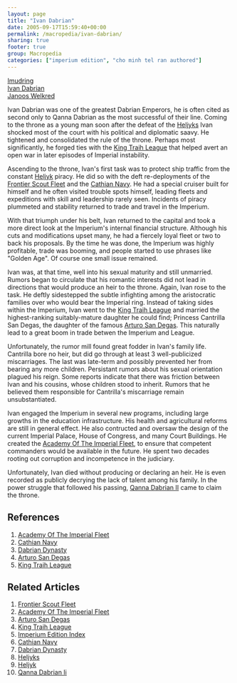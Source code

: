 ```yaml
---
layout: page
title: "Ivan Dabrian"
date: 2005-09-17T15:59:40+00:00
permalink: /macropedia/ivan-dabrian/
sharing: true
footer: true
group: Macropedia
categories: ["imperium edition", "cho minh tel ran authored"]
---
```


<div class='row'>
	<div class='col-md-4'><a href='/macropedia/imudring'>Imudring</a></div>
	<div class='col-md-4'><a href='/macropedia/ivan-dabrian'>Ivan Dabrian</a></div>
	<div class='col-md-4'><a href='/macropedia/janoos-welkred'>Janoos Welkred</a></div>
</div>


Ivan Dabrian was one of the greatest Dabrian Emperors, he is often cited as second only to Qanna Dabrian as the most successful of their line. Coming to the throne as a young man soon after the defeat of the [Heljyks](/macropedia/heljyks) Ivan shocked most of the court with his political and diplomatic saavy.  He tightened and consolidated the rule of the throne. Perhaps most significantly, he forged ties with the [King Traih League](/macropedia/king-traih-league) that helped avert an open war in later episodes of Imperial instability. 

Ascending to the throne, Ivan's first task was to protect ship traffic from the constant [Heljyk](/macropedia/heljyks) piracy. He did so with the deft re-deployments of the [Frontier Scout Fleet](/macropedia/frontier-scout-fleet) and the [Cathian Navy](/macropedia/cathian-navy). He had a special cruiser built for himself and he often visited trouble spots himself, leading fleets and expeditions with skill and leadership rarely seen. Incidents of piracy plummeted and stability returned to trade and travel in the Imperium.

With that triumph under his belt, Ivan returned to the capital and took a more direct look at the Imperium's internal financial structure. Although his cuts and modifications upset many, he had a fiercely loyal fleet or two to back his proposals. By the time he was done, the Imperium was highly profitable, trade was booming, and people started to use phrases like "Golden Age". Of course one small issue remained.

Ivan was, at that time, well into his sexual maturity and still unmarried. Rumors began to circulate that his romantic interests did not lead in directions that would produce an heir to the throne. Again, Ivan rose to the task. He deftly sidestepped the subtle infighting among the aristocratic families over who would bear the Imperial ring. Instead of taking sides within the Imperium, Ivan went to the [King Traih League](/macropedia/king-traih-league) and married the highest-ranking suitably-mature daughter he could find; Princess Cantrilla San Degas, the daughter of the famous [Arturo San Degas](/macropedia/arturo-san-degas). This naturally lead to a great boom in trade betwen the Imperium and League.

Unfortunately, the rumor mill found great fodder in Ivan's family life. Cantrilla bore no heir, but did go through at least 3 well-publicized miscarriages. The last was late-term and possibly prevented her from bearing any more children. Persistant rumors about his sexual orientation plagued his reign. Some reports indicate that there was friction between Ivan and his cousins, whose children stood to inherit. Rumors that he believed them responsible for Cantrilla's miscarriage remain unsubstantiated.

Ivan engaged the Imperium in several new programs, including large growths in the education infrastructure. His health and agricultural reforms are still in general effect. He also contructed and oversaw the design of the current Imperial Palace, House of Congress, and many Court Buildings. He created the [Academy Of The Imperial Fleet](/macropedia/academy-of-the-imperial-fleet), to ensure that competent commanders would be available in the future. He spent two decades rooting out corruption and incompetence in the judiciary. 

Unfortunately, Ivan died without producing or declaring an heir. He is even recorded as publicly  decrying the lack of talent among his family. In the power struggle that followed his passing, [Qanna Dabrian II](/macropedia/qanna-dabrian-two) came to claim the throne.

## References
1. [Academy Of The Imperial Fleet](/macropedia/academy-of-the-imperial-fleet)
1. [Cathian Navy](/macropedia/cathian-navy)
1. [Dabrian Dynasty](/macropedia/dabrian-dynasty)
1. [Arturo San Degas](/macropedia/arturo-san-degas)
1. [King Traih League](/macropedia/king-traih-league)

## Related Articles

1. [Frontier Scout Fleet](/macropedia/frontier-scout-fleet)
2. [Academy Of The Imperial Fleet](/macropedia/academy-of-the-imperial-fleet)
3. [Arturo San Degas](/macropedia/arturo-san-degas)
4. [King Traih League](/macropedia/king-traih-league)
5. [Imperium Edition Index](/macropedia/imperium-edition-index)
6. [Cathian Navy](/macropedia/cathian-navy)
7. [Dabrian Dynasty](/macropedia/dabrian-dynasty)
8. [Heljyks](/macropedia/heljyks)
9. [Heljyk](/macropedia/heljyks)
10. [Qanna Dabrian Ii](/macropedia/qanna-dabrian-two)


 
